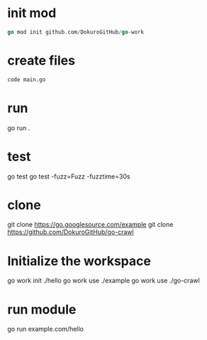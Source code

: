 # init mod
```go
go mod init github.com/DokuroGitHub/go-work
```

# create files
```bash
code main.go
```
# run
go run .

# test
go test
go test -fuzz=Fuzz -fuzztime=30s

# clone
git clone https://go.googlesource.com/example
git clone https://github.com/DokuroGitHub/go-crawl

# Initialize the workspace
go work init ./hello
go work use ./example
go work use ./go-crawl

# run module
go run example.com/hello